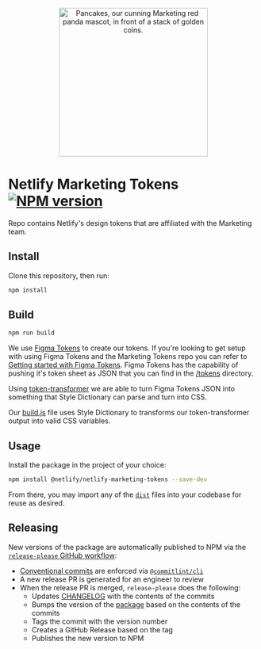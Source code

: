<p align="center">
  <img
    width="300"
    src="https://user-images.githubusercontent.com/8575315/203172312-f04d5d0c-cd10-4ef9-8316-944522d7fb4e.png"
    alt="Pancakes, our cunning Marketing red panda mascot, in front of a stack of golden coins."
  />
</p>

# Netlify Marketing Tokens [![NPM version](https://img.shields.io/npm/v/@netlify/netlify-marketing-tokens.svg)](https://npmjs.com/@netlify/netlify-marketing-tokens)

Repo contains Netlify's design tokens that are affiliated with the Marketing team. 

## Install

Clone this repository, then run: 

```bash
npm install
```

## Build

```bash
npm run build
```

We use [Figma Tokens](https://www.figmatokens.com/) to create our tokens. If you're looking to get setup with using Figma Tokens and the Marketing Tokens repo you can refer to [Getting started with Figma Tokens](https://www.notion.so/netlify/Getting-started-with-Figma-Tokens-6bc52c61861045bc9955e223d0d65f63). Figma Tokens has the capability of pushing it's token sheet as JSON that you can find in the [/tokens](/tokens) directory. 

Using [token-transformer](https://www.npmjs.com/package/token-transformer) we are able to turn Figma Tokens JSON into something that Style Dictionary can parse and turn into CSS. 

Our [build.js](/build.js) file uses Style Dictionary to transforms our token-transformer output into valid CSS variables. 

## Usage

Install the package in the project of your choice:

```bash
npm install @netlify/netlify-marketing-tokens --save-dev
```

From there, you may import any of the [`dist`](dist) files into your codebase for reuse as desired.

## Releasing

New versions of the package are automatically published to NPM via the [`release-please` GitHub workflow](.github/workflows/release-please.yml):

- [Conventional commits](https://conventionalcommits.org/) are enforced via [`@commitlint/cli`](https://npmjs.com/@commitlint/cli)
- A new release PR is generated for an engineer to review
- When the release PR is merged, `release-please` does the following:
  - Updates [CHANGELOG](CHANGELOG.md) with the contents of the commits
  - Bumps the version of the [package](package.json) based on the contents of the commits
  - Tags the commit with the version number
  - Creates a GitHub Release based on the tag
  - Publishes the new version to NPM
